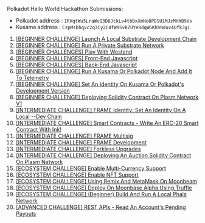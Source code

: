 Polkadot Hello World Hackathon Submissions:
* Polkadot address : `1RVqtWu5LraWvQ3D8JckLv4tbBxXmNo8PDSU1MJzMHhB9Vs`
* Kusama address   : `CzpMsbhqvc2q3Cy2C4fW9SvBZUYe8dqWGKhhNduv4Ufk3gi`

1. [[BEGINNER CHALLENGE] Launch A Local Substrate Development Chain](https://github.com/s5k0651/hello-world-by-polkadot/tree/master/local-substrate-development-chain)
2. [[BEGINNER CHALLENGE] Run A Private Substrate Network](https://github.com/s5k0651/hello-world-by-polkadot/tree/master/private-substrate-network)
3. [[BEGINNER CHALLENGES] Play With Westend](https://westend.subscan.io/extrinsic/2972906-2)
4. [[BEGINNER CHALLENGES] Front-End Javascript](https://github.com/s5k0651/dotNetworkBlockInfo)
5. [[BEGINNER CHALLENGES] Back-End Javascript]()
6. [[BEGINNER CHALLENGE] Run A Kusama Or Polkadot Node And Add It To Telemetry]()
7. [[BEGINNER CHALLENGE] Set An Identity On Kusama Or Polkadot's Development Version]()
8. [[BEGINNER CHALLENGE] Deploying Solidity Contract On Plasm Network V1](https://github.com/s5k0651/hello-world-by-polkadot/tree/master/deploy-sol-contract-plasm-network-v1)
9. [[INTERMEDIATE CHALLENGE] FRAME Identity: Set An Identity On A Local --Dev Chain](https://github.com/s5k0651/hello-world-by-polkadot/tree/master/set-an-identity-on-local-dev-chain)
10. [[INTERMEDIATE CHALLENGE] Smart Contracts - Write An ERC-20 Smart Contract With Ink!](https://github.com/s5k0651/hello-world-by-polkadot/tree/master/ERC20-smart-contract-with-ink)
11. [[INTERMEDIATE CHALLENGE] FRAME Multisig](https://github.com/s5k0651/hello-world-by-polkadot/tree/master/FRAME-Multisig)
12. [[INTERMEDIATE CHALLENGE] FRAME Development](https://github.com/s5k0651/hello-world-by-polkadot/tree/master/FRAME-Development)
13. [[INTERMEDIATE CHALLENGE] Forkless Upgrades](https://github.com/s5k0651/hello-world-by-polkadot/tree/master/forkless-upgrades)
14. [[INTERMEDIATE CHALLENGE] Deploying An Auction Solidity Contract On Plasm Network]()
15. [[ECOSYSTEM CHALLENGE] Enable Multi-Currency Support](https://github.com/s5k0651/hello-world-by-polkadot/tree/master/enable-multi-currency-support)
16. [[ECOSYSTEM CHALLENGE] Enable NFT Support](https://github.com/s5k0651/hello-world-by-polkadot/tree/master/enable-NFT-support)
17. [[ECOSYSTEM CHALLENGE] Using Remix And MetaMask On Moonbeam]()
18. [[ECOSYSTEM CHALLENGE] Deploy On Moonbase Alpha Using Truffle](https://github.com/s5k0651/hello-world-by-polkadot/tree/master/deploy-on-moonbase-alpha-using-truffle)
19. [[ECOSYSTEM CHALLENGE] (Beginner) Build And Run A Local Phala Network](https://github.com/s5k0651/hello-world-by-polkadot/tree/master/local-phala-network)
20. [[ADVANCED CHALLENGE] REST APIs - Read An Account's Pending Payouts](https://github.com/s5k0651/hello-world-by-polkadot/tree/master/read-acc-pending-payouts)
